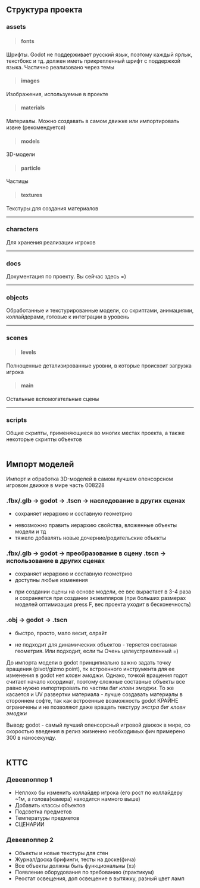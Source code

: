 ## Структура проекта ##

### assets 
> #### fonts
Шрифты. Godot не поддерживает русский язык, поэтому каждый ярлык, текстбокс и тд. должен иметь прикрепленный шрифт с поддержкой языка. Частично реализовано через темы
> #### images
Изображения, используемые в проекте
> #### materials
Материалы. Можно создавать в самом движке или импортировать извне (рекомендуется)
> #### models
3D-модели 
> #### particle
Частицы
> #### textures 
Текстуры для создания материалов

-----
### characters
Для хранения реализации игроков

-----
### docs
Документация по проекту. Вы сейчас здесь =)

-----
### objects
Обработанные и текстурированные модели, со скриптами, анимациями, коллайдерами, готовые к интеграции в уровень

-----
### scenes 
> #### levels #### 
Полноценные детализированные уровни, в которые происхоит загрузка игрока
> #### main #### 
Остальные вспомогательные сцены

-----
### scripts
Общие скрипты, применяющиеся во многих местах проекта, а также некоторые скрипты объектов
</br>
</br>
## Импорт моделей ##
Импорт и обработка 3D-моделей в самом лучшем опенсорсном игровом движке в мире часть 008228

### .fbx/.glb -> godot -> .tscn -> наследование в других сценах
+ сохраняет иерархию и составную геометрию
- невозможно править иерархию свойства, вложенные объекты модели и тд
- тяжело добавлять новые дочерние/родительские объекты

### .fbx/.glb -> godot -> преобразование в сцену .tscn -> использование в других сценах
+ сохраняет иерархию и составную геометрию
+ доступны любые изменения
- при создании сцены на основе модели, ее вес вырастает в 3-4 раза и сохраняется при создании экземпляров (при больших размерах моделей оптимизация press F, вес проекта уходит в бесконечность) 

### .obj -> godot -> .tscn 
+ быстро, просто, мало весит, олрайт
- не подходит для динамических объектов - теряется составная геометрия. Или подходит, если ты Очень целеустремленный =)

До импорта модели в godot принципиально важно задать точку вращения (pivot/gizmo point), тк встроенного инструмента для ее изменения в godot нет *кловн эмоджи*. Однако, точкой вращения годот считает начало координат, поэтому сложные составные объекты все равно нужно импортировать по частям *биг кловн эмоджи*. То же касается и UV развертки материала - лучше создавать материалы в стороннем софте, так как встроенные возможность godot КРАЙНЕ ограничены и не позволяют даже вращать текстуру *экстра биг кловн эмоджи*

Вывод: godot - самый лучший опенсорсный игровой движок в мире, со скоростью введения в релиз жизненно необходимых фич примерено 300 в наносекунду.
</br>
</br>  
## КТТС ##
### Девевпоппер 1
* Неплохо бы изменить коллайдер игрока (его рост по коллайдеру ~1м, а голова(камера) находится намного выше)
* Добавить классы объектов
* Подсветка предметов
* Температуры предметов
* СЦЕНАРИИ
### Девевпоппер 2
* Объекты и новые текстуры для стен
* Журнал/доска брифинги, тесты на доске(фича)
* Все объекты должны быть функциональны (хз)
* Появление оборудования по требованию (практикум)
* Реостат освещения, доп освещение в вытяжку, разный цвет ламп
